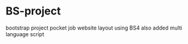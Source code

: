 # BS-project
bootstrap project
pocket job website layout using BS4
also added multi language script
